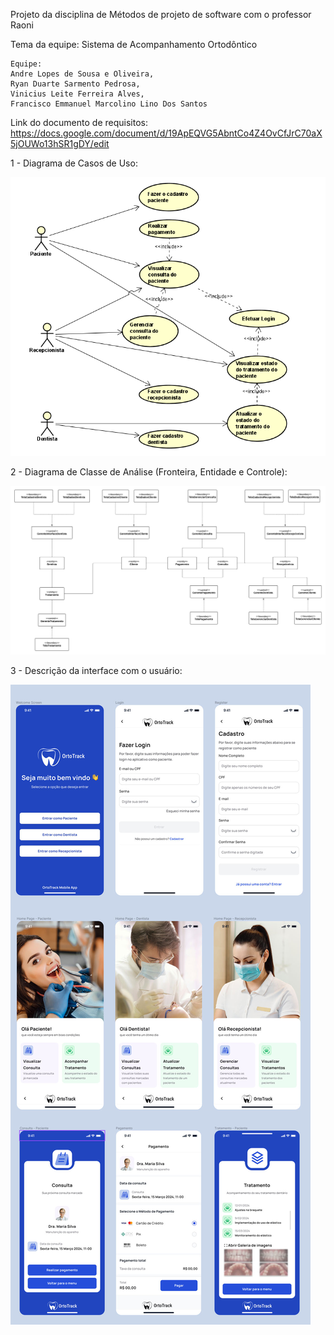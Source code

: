 Projeto da disciplina de Métodos de projeto de software com o professor Raoni

Tema da equipe: Sistema de Acompanhamento Ortodôntico

	Equipe: 
	Andre Lopes de Sousa e Oliveira,
	Ryan Duarte Sarmento Pedrosa,
	Vinicius Leite Ferreira Alves,
	Francisco Emmanuel Marcolino Lino Dos Santos

Link do documento de requisitos: https://docs.google.com/document/d/19ApEQVG5AbntCo4Z4OvCfJrC70aX5jOUWo13hSR1gDY/edit

1 - Diagrama de Casos de Uso:

![Diagrama caso de uso](Documentação/diagramaCasoDeUso.PNG)

2 - Diagrama de Classe de Análise (Fronteira, Entidade e Controle):

![Diagrama de classe de análise](Documentação/diagramaDeClasseDeAnálise.jpeg)

3 - Descrição da interface com o usuário:

![Descrição da interface com o usuário](Documentação/prototipo/previewPrototipo.jpg)

